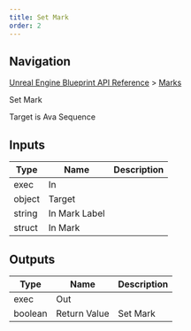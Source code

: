 ```yaml
---
title: Set Mark
order: 2
---
```

## Navigation

[Unreal Engine Blueprint API Reference](https://dev.epicgames.com/documentation/en-us/unreal-engine/BlueprintAPI) > [Marks](https://dev.epicgames.com/documentation/en-us/unreal-engine/BlueprintAPI/Marks)

Set Mark

Target is Ava Sequence

## Inputs

| Type | Name | Description |
| --- | --- | --- |
| exec | In |  |
| object | Target |  |
| string | In Mark Label |  |
| struct | In Mark |  |

## Outputs

| Type | Name | Description |
| --- | --- | --- |
| exec | Out |  |
| boolean | Return Value | Set Mark |
